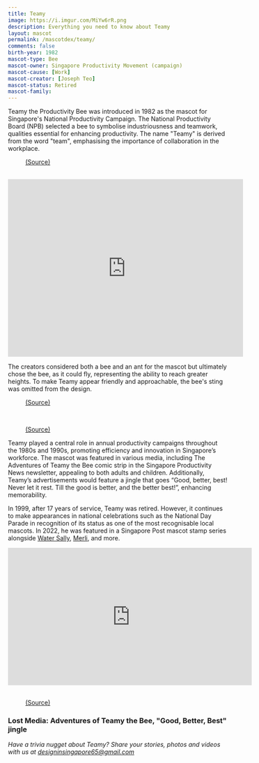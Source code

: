 ```yaml
---
title: Teamy
image: https://i.imgur.com/MiYw6rR.png
description: Everything you need to know about Teamy
layout: mascot
permalink: /mascotdex/teamy/
comments: false
birth-year: 1982
mascot-type: Bee
mascot-owner: Singapore Productivity Movement (campaign)
mascot-cause: [Work]
mascot-creator: [Joseph Teo]
mascot-status: Retired
mascot-family: 
---
```


Teamy the Productivity Bee was introduced in 1982 as the mascot for Singapore's National Productivity Campaign. The National Productivity Board (NPB) selected a bee to symbolise industriousness and teamwork, qualities essential for enhancing productivity. The name "Teamy" is derived from the word "team", emphasising the importance of collaboration in the workplace.

<figure>
<img src="https://i.imgur.com/M5PAs8F.jpg" alt="">
<figcaption><a href="https://graphic.sg/gallery/teamy-mascot-1982" target="_blank">(Source)</a></figcaption>
</figure>
<br>
<div class="video-responsive"><iframe width="540" height="407" src="https://www.youtube.com/embed/9L-JxsD0tqk" title="Teamy the Bee - Smoke Breaks" frameborder="0" allow="accelerometer; autoplay; clipboard-write; encrypted-media; gyroscope; picture-in-picture; web-share" referrerpolicy="strict-origin-when-cross-origin" allowfullscreen></iframe> </div>

The creators considered both a bee and an ant for the mascot but ultimately chose the bee, as it could fly, representing the ability to reach greater heights. To make Teamy appear friendly and approachable, the bee's sting was omitted from the design.

<figure>
<img src="https://i.imgur.com/MsMxDnl.jpg" alt="">
<figcaption><a href="https://www.nas.gov.sg/archivesonline/posters/record-details/319bea47-115c-11e3-83d5-0050568939ad" target="_blank">(Source)</a></figcaption>
</figure>
<br>
<figure>
<img src="https://i.imgur.com/REKmZVl.jpg" alt="">
<figcaption><a href="https://www.nas.gov.sg/archivesonline/posters/record-details/32b042c2-115c-11e3-83d5-0050568939ad" target="_blank">(Source)</a></figcaption>
</figure>

Teamy played a central role in annual productivity campaigns throughout the 1980s and 1990s, promoting efficiency and innovation in Singapore’s workforce. The mascot was featured in various media, including The Adventures of Teamy the Bee comic strip in the Singapore Productivity News newsletter, appealing to both adults and children. Additionally, Teamy’s advertisements would feature a jingle that goes “Good, better, best! Never let it rest. Till the good is better, and the better best!”, enhancing memorability. 

In 1999, after 17 years of service, Teamy was retired. However, it continues to make appearances in national celebrations such as the National Day Parade in recognition of its status as one of the most recognisable local mascots. In 2022, he was featured in a Singapore Post mascot stamp series alongside <a href="https://www.designinsingapore.com/mascotdex/water-sally/" target="_blank">Water Sally</a>, <a href="https://www.designinsingapore.com/mascotdex/merli/" target="_blank">Merli</a>, and more.

<div class="video-responsive"><iframe src="https://www.facebook.com/plugins/video.php?height=315&href=https%3A%2F%2Fwww.facebook.com%2FYahooSingapore%2Fvideos%2F10156173243113001%2F&show_text=false&width=560&t=0" width="560" height="315" style="border:none;overflow:hidden" scrolling="no" frameborder="0" allowfullscreen="true" allow="autoplay; clipboard-write; encrypted-media; picture-in-picture; web-share" allowFullScreen="true"></iframe></div>
<br>
<figure>
<img src="https://i.imgur.com/dRS4tDr.jpg" alt="">
<figcaption><a href="https://www.singpost.com/about-us/news-releases/singpost-issues-second-set-of-singapore-mascot-stamps-featuring-more-of-singapore%E2%80%99s-favourite-icons" target="_blank">(Source)</a></figcaption>
</figure>

<h3> Lost Media: Adventures of Teamy the Bee, "Good, Better, Best" jingle </h3>

<i>Have a trivia nugget about Teamy? Share your stories, photos and videos with us at designinsingapore65@gmail.com</i>
